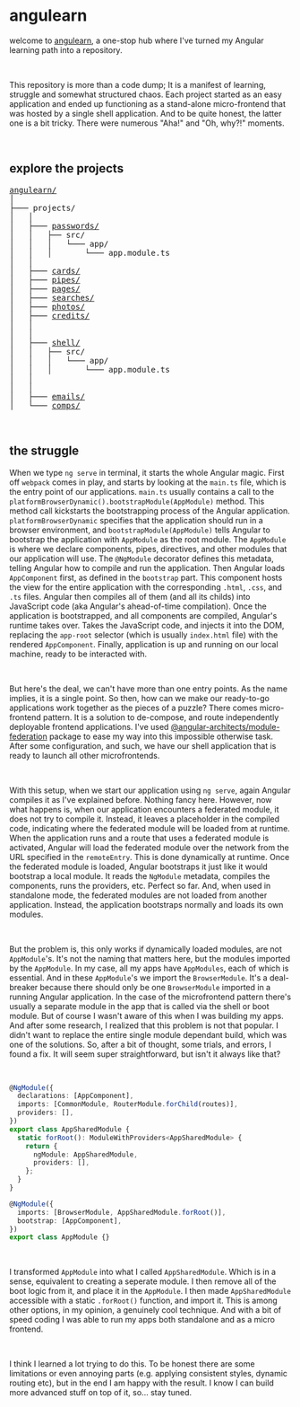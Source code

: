 # angulearn

welcome to [angulearn](https://angulearn.vercel.app), a one-stop hub where I've turned my Angular learning path into a repository.

<br>

This repository is more than a code dump; It is a manifest of learning, struggle and somewhat structured chaos. Each project started as an easy application and ended up functioning as a stand-alone micro-frontend that was hosted by a single shell application. And to be quite honest, the latter one is a bit tricky. There were numerous "Aha!" and "Oh, why?!" moments.

<br>

## explore the projects

<pre>
<a href="https://angulearn.vercel.app">angulearn/</a>
│
├─── projects/
│   │
│   ├─── <a href="https://angulearn-passwords.vercel.app">passwords/</a>
│   │   ├── src/
│   │   │   └─── app/
│   │   │       └─── app.module.ts
│   │
│   ├─── <a href="https://angulearn-cards.vercel.app">cards/</a>
│   ├─── <a href="https://angulearn-pipes.vercel.app">pipes/</a>
│   ├─── <a href="https://angulearn-pages.vercel.app">pages/</a>
│   ├─── <a href="https://angulearn-searches.vercel.app">searches/</a>
│   ├─── <a href="https://angulearn-photos.vercel.app">photos/</a>
│   ├─── <a href="https://angulearn-credits.vercel.app">credits/</a>
│   │
│   │
│   ├─── <a href="https://angulearn-shell.vercel.app">shell/</a>
│   │   ├── src/
│   │   │   └─── app/
│   │   │       └─── app.module.ts
│   │
│   │
│   ├─── <a href="https://angulearn-emails.vercel.app">emails/</a>
│   └─── <a href="https://angulearn-comps.vercel.app">comps/</a>
</pre>

<br>

## the struggle

When we type `ng serve` in terminal, it starts the whole Angular magic. First off `webpack` comes in play, and starts by looking at the `main.ts` file, which is the entry point of our applications. `main.ts` usually contains a call to the `platformBrowserDynamic().bootstrapModule(AppModule)` method. This method call kickstarts the bootstrapping process of the Angular application. `platformBrowserDynamic` specifies that the application should run in a browser environment, and `bootstrapModule(AppModule)` tells Angular to bootstrap the application with `AppModule` as the root module. The `AppModule` is where we declare components, pipes, directives, and other modules that our application will use. The `@NgModule` decorator defines this metadata, telling Angular how to compile and run the application. Then Angular loads `AppComponent` first, as defined in the `bootstrap` part. This component hosts the view for the entire application with the corresponding `.html`, `.css`, and `.ts` files. Angular then compiles all of them (and all its childs) into JavaScript code (aka Angular's ahead-of-time compilation). Once the application is bootstrapped, and all components are compiled, Angular's runtime takes over. Takes the JavaScript code, and injects it into the DOM, replacing the `app-root` selector (which is usually `index.html` file) with the rendered `AppComponent`. Finally, application is up and running on our local machine, ready to be interacted with.

<br>

But here's the deal, we can't have more than one entry points. As the name implies, it is a single point. So then, how can we make our ready-to-go applications work together as the pieces of a puzzle? There comes micro-frontend pattern. It is a solution to de-compose, and route independently deployable frontend applications. I've used [@angular-architects/module-federation](https://www.npmjs.com/package/@angular-architects/module-federation) package to ease my way into this impossible otherwise task. After some configuration, and such, we have our shell application that is ready to launch all other microfrontends.

<br>

With this setup, when we start our application using `ng serve`, again Angular compiles it as I've explained before. Nothing fancy here. However, now what happens is, when our application encounters a federated module, it does not try to compile it. Instead, it leaves a placeholder in the compiled code, indicating where the federated module will be loaded from at runtime. When the application runs and a route that uses a federated module is activated, Angular will load the federated module over the network from the URL specified in the `remoteEntry`. This is done dynamically at runtime. Once the federated module is loaded, Angular bootstraps it just like it would bootstrap a local module. It reads the `NgModule` metadata, compiles the components, runs the providers, etc. Perfect so far. And, when used in standalone mode, the federated modules are not loaded from another application. Instead, the application bootstraps normally and loads its own modules.

<br>

But the problem is, this only works if dynamically loaded modules, are not `AppModule`'s. It's not the naming that matters here, but the modules imported by the `AppModule`. In my case, all my apps have `AppModules`, each of which is essential. And in these `AppModule`'s we import the `BrowserModule`. It's a deal-breaker because there should only be one `BrowserModule` imported in a running Angular application. In the case of the microfrontend pattern there's usually a separate module in the app that is called via the shell or boot module. But of course I wasn't aware of this when I was building my apps. And after some research, I realized that this problem is not that popular. I didn't want to replace the entire single module dependant build, which was one of the solutions. So, after a bit of thought, some trials, and errors, I found a fix. It will seem super straightforward, but isn't it always like that?

<br>

```Typescript
@NgModule({
  declarations: [AppComponent],
  imports: [CommonModule, RouterModule.forChild(routes)],
  providers: [],
})
export class AppSharedModule {
  static forRoot(): ModuleWithProviders<AppSharedModule> {
    return {
      ngModule: AppSharedModule,
      providers: [],
    };
  }
}

@NgModule({
  imports: [BrowserModule, AppSharedModule.forRoot()],
  bootstrap: [AppComponent],
})
export class AppModule {}
```

<br>

I transformed `AppModule` into what I called `AppSharedModule`. Which is in a sense, equivalent to creating a seperate module. I then remove all of the boot logic from it, and place it in the `AppModule`. I then made `AppSharedModule` accessible with a static `.forRoot()` function, and import it. This is among other options, in my opinion, a genuinely cool technique. And with a bit of speed coding I was able to run my apps both standalone and as a micro frontend.

<br>

I think I learned a lot trying to do this. To be honest there are some limitations or even annoying parts (e.g. applying consistent styles, dynamic routing etc), but in the end I am happy with the result. I know I can build more advanced stuff on top of it, so... stay tuned.
